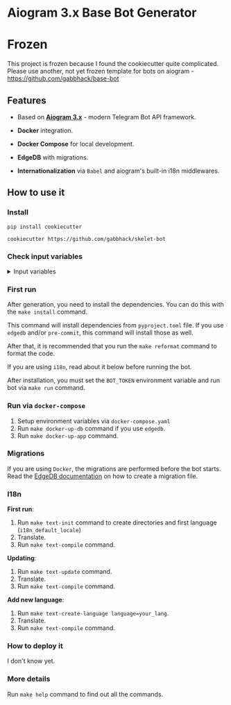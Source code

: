 # Aiogram 3.x Base Bot Generator
# Frozen
This project is frozen because I found the cookiecutter quite complicated. Please use another, not yet frozen template for bots on aiogram - https://github.com/gabbhack/base-bot

## Features
- Based on **[Aiogram 3.x](https://github.com/aiogram/aiogram/tree/dev-3.x)** - modern Telegram Bot API framework.

- **Docker** integration.

- **Docker Compose** for local development.

- **EdgeDB** with migrations.

- **Internationalization** via `Babel` and aiogram's built-in i18n middlewares.

## How to use it
### Install

```
pip install cookiecutter

cookiecutter https://github.com/gabbhack/skelet-bot
```
### Check input variables
<details>
  <summary>Input variables</summary>

  
- `python_major_version`: The Python major version. Default: `3`.

- `python_minor_version`: The Python minor version. Default: `10`.

- `project_name`: The name of the project.

- `project_slug`: The development friendly name of the project. By default, based on the project name.

- `author`: The author of the project.

- `author_email`: The email of author.

- `description`: The description of the project.

- `license`: The license of the project.

- `repository`: The repository of the project.

- `setup_json_logger`: Setup [python-json-logger](https://github.com/madzak/python-json-logger). Default: `yes`.

- `use_pytest`: Install pytest, create `tests` directory, add shortcuts to the `Makefile`. Default: `yes`.

- `use_orjson`: Install [orjson](https://github.com/ijl/orjson) and setup it in the bot client. Default: `yes`.

- `use_i18n`: Install `i18n` stuff and add shortcuts to the `Makefile`. Default: `yes`.

- `i18n_dir`: Setup `i18n` directory. Ignored if you do not use i18n. Default: `locales`.

- `i18n_domain`: Setup `i18n` domain. Ignored if you do not use i18n. Default: `messages`.

- `i18n_default_locale`: Setup `i18n` defaut locale. Ignored if you do not use i18n. Default: `en`.

- `use_edgedb`: Install [edgedb-python](https://github.com/edgedb/edgedb-python), add shortcuts to the `Makefile`, add `edgedb` service to the `docker-compose.yaml` and setup migrationn (if you use Docker). Default: `yes`.

- `use_docker`: Setup `Docker` and `docker-compose.yaml` files, add shortcuts to the `Makefile`. Default: `yes`.

- `use_pre_commit`: Setup [pre-commit](https://pre-commit.com/) framework with linters (See the linter installation below). Default: `yes`.

- `use_black`: Setup [black](https://github.com/psf/black) formatter. Default: `yes`.

- `use_isort`: Setup [isort](https://github.com/PyCQA/isort) formatter. Default: `yes`.

- `use_mypy`: Setup [mypy](https://github.com/python/mypy) linter. Default: `yes`.

- `use_flake8`: Setup [flake8](https://github.com/pycqa/flake8) linter. Default: `yes`.

- `use_wemake_python_styleguide`: Setup [wemake-python-styleguide](https://wemake-python-stylegui.de/en/latest/). Default: `yes`.
</details>

### First run
After generation, you need to install the dependencies. You can do this with the `make install` command.

This command will install dependencies from `pyproject.toml` file. If you use `edgedb` and/or `pre-commit`, this command will install those as well.

After that, it is recommended that you run the `make reformat` command to format the code.

If you are using `i18n`, read about it below before running the bot.

After installation, you must set the `BOT_TOKEN` environment variable and run bot via `make run` command.

### Run via `docker-compose`
1. Setup environment variables via `docker-compose.yaml`
1. Run `make docker-up-db` command if you use `edgedb`.
2. Run `make docker-up-app` command.

### Migrations
If you are using `Docker`, the migrations are performed before the bot starts. Read the [EdgeDB documentation](https://www.edgedb.com/docs/guides/migrations/index) on how to create a migration file.

### I18n
**First run**:
1. Run `make text-init` command to create directories and first language (`i18n_default_locale`)
1. Translate.
1. Run `make text-compile` command.

**Updating**:
1. Run `make text-update` command.
1. Translate.
1. Run `make text-compile` command.

**Add new language**:
1. Run `make text-create-language language=your_lang`.
1. Translate.
1. Run `make text-compile` command.

### How to deploy it
I don't know yet.

### More details
Run `make help` command to find out all the commands.
